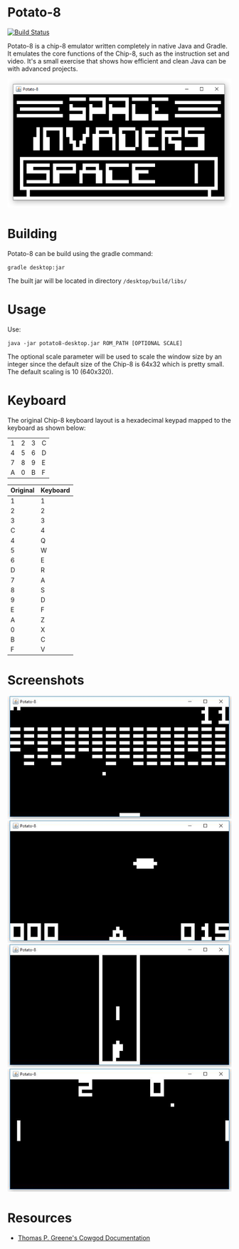 # Potato-8

[![Build Status](https://travis-ci.org/gregei/Potato-8.svg?branch=master)](https://travis-ci.org/gregei/Potato-8)

Potato-8 is a chip-8 emulator written completely in native Java and Gradle. It emulates the core functions of the Chip-8, such as the instruction set and video. It's a small exercise that shows how efficient and clean Java can be with advanced projects.

![Potato-8 running](docs/images/screenshot1.png)

# Building
Potato-8 can be build using the gradle command:

    gradle desktop:jar
    
The built jar will be located in directory `/desktop/build/libs/`

# Usage 
Use:

    java -jar potato8-desktop.jar ROM_PATH [OPTIONAL SCALE]
  
The optional scale parameter will be used to scale the window size by an integer since the default size of the Chip-8 is 64x32 which is pretty small. The default scaling is 10 (640x320).

# Keyboard

The original Chip-8 keyboard layout is a hexadecimal keypad mapped to the keyboard as shown below:

|   |   |   |   |
|---|---|---|---|
| 1 | 2 | 3 | C |
| 4 | 5 | 6 | D |
| 7 | 8 | 9 | E |
| A | 0 | B | F |


| Original | Keyboard |
|----------|----------|
| 1        | 1        |
| 2        | 2        |
| 3        | 3        |
| C        | 4        |
| 4        | Q        |
| 5        | W        |
| 6        | E        |
| D        | R        |
| 7        | A        | 
| 8        | S        |
| 9        | D        |
| E        | F        |
| A        | Z        |
| 0        | X        |
| B        | C        |
| F        | V        |

# Screenshots

![Potato-8 running](docs/images/screenshot5.jpg)
![Potato-8 running](docs/images/screenshot2.jpg)
![Potato-8 running](docs/images/screenshot3.jpg)
![Potato-8 running](docs/images/screenshot4.jpg)

# Resources

* [Thomas P. Greene's Cowgod Documentation](http://devernay.free.fr/hacks/chip8/C8TECH10.HTM)
